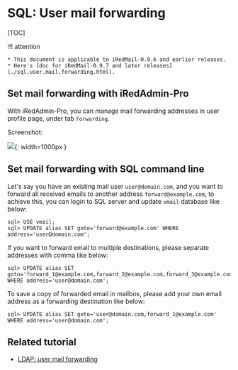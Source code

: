 # SQL: User mail forwarding

[TOC]

!!! attention

    * This document is applicable to iRedMail-0.9.6 and earlier releases.
    * Here's [doc for iRedMail-0.9.7 and later releases](./sql.user.mail.forwarding.html).

## Set mail forwarding with iRedAdmin-Pro

With iRedAdmin-Pro, you can manage mail forwarding addresses in user
profile page, under tab `Forwarding`.

Screenshot:

![](../images/iredadmin/user_profile_mail_forwarding.png){: width=1000px }

## Set mail forwarding with SQL command line

Let's say you have an existing mail user `user@domain.com`, and you want to
forward all received emails to another address `forward@example.com`,
to achieve this, you can login to SQL server and update `vmail` database like
below:

```
sql> USE vmail;
sql> UPDATE alias SET goto='forward@example.com' WHERE address='user@domain.com';
```

If you want to forward email to multiple destinations, please separate
addresses with comma like below:

```
sql> UPDATE alias SET goto='forward_1@example.com,forward_2@example.com,forward_3@example.com' WHERE address='user@domain.com';
```

To save a copy of forwarded email in mailbox, please add your own email address
as a forwarding destination like below:

```
sql> UPDATE alias SET goto='user@domain.com,forward_1@example.com' WHERE address='user@domain.com';
```

## Related tutorial

* [LDAP: user mail forwarding](./ldap.user.mail.forwarding.html)
